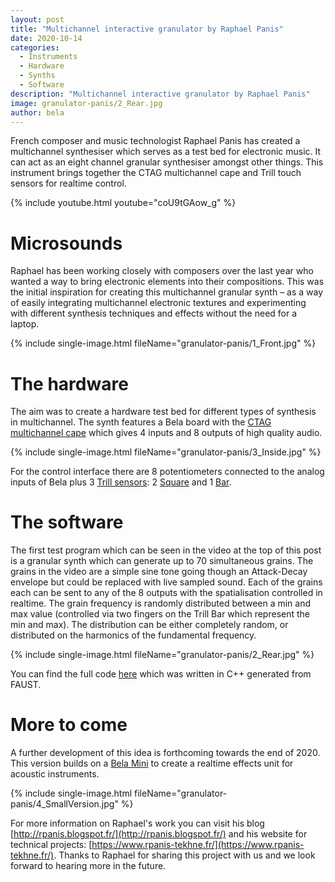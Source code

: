 ```yaml
---
layout: post
title: "Multichannel interactive granulator by Raphael Panis"
date: 2020-10-14
categories:
  - Instruments
  - Hardware
  - Synths
  - Software
description: "Multichannel interactive granulator by Raphael Panis"
image: granulator-panis/2_Rear.jpg
author: bela
---
```


French composer and music technologist Raphael Panis has created a multichannel synthesiser which serves as a test bed for electronic music. It can act as an eight channel granular synthesiser amongst other things. This instrument brings together the CTAG multichannel cape and Trill touch sensors for realtime control.

{% include youtube.html youtube="coU9tGAow_g" %}

# Microsounds

Raphael has been working closely with composers over the last year who wanted a way to bring electronic elements into their compositions. This was the initial inspiration for creating this multichannel granular synth – as a way of easily integrating multichannel electronic textures and experimenting with different synthesis techniques and effects without the need for a laptop.

{% include single-image.html fileName="granulator-panis/1_Front.jpg" %}

# The hardware

The aim was to create a hardware test bed for different types of synthesis in multichannel. The synth features a Bela board with the [CTAG multichannel cape](https://shop.bela.io/collections/ctag-multi-channel-audio-system/products/ctag-face-starter-kit) which gives 4 inputs and 8 outputs of high quality audio.

{% include single-image.html fileName="granulator-panis/3_Inside.jpg" %}

For the control interface there are 8 potentiometers connected to the analog inputs of Bela plus 3 [Trill sensors](https://shop.bela.io/collections/trill): 2 [Square](https://shop.bela.io/collections/trill/products/trill-square) and 1 [Bar](https://shop.bela.io/collections/trill/products/trill-bar).

# The software

The first test program which can be seen in the video at the top of this post is a granular synth which can generate up to 70 simultaneous grains.
The grains in the video are a simple sine tone going though an Attack-Decay envelope but could be replaced with live sampled sound. Each of the grains each can be sent to any of the 8 outputs with the spatialisation controlled in realtime.
The grain frequency is randomly distributed between a min and max value (controlled via two fingers on the Trill Bar which represent the min and max). The distribution can be either completely random, or distributed on the harmonics of the fundamental frequency.

{% include single-image.html fileName="granulator-panis/2_Rear.jpg" %}

You can find the full code [here](https://blog.bela.io/assets/images/granulator-panis/CODE.zip) which was written in C++ generated from FAUST.

# More to come

A further development of this idea is forthcoming towards the end of 2020. This version builds on a [Bela Mini](https://shop.bela.io/collections/bela-and-bela-mini/products/bela-mini-starter-kit) to create a realtime effects unit for acoustic instruments.

{% include single-image.html fileName="granulator-panis/4_SmallVersion.jpg" %}

For more information on Raphael's work you can visit his blog [http://rpanis.blogspot.fr/](http://rpanis.blogspot.fr/) and his website for technical projects: [https://www.rpanis-tekhne.fr/](https://www.rpanis-tekhne.fr/). Thanks to Raphael for sharing this project with us and we look forward to hearing more in the future.
